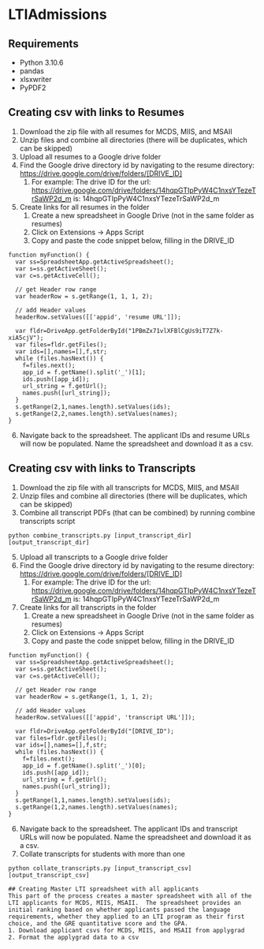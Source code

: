 # LTIAdmissions

## Requirements
- Python 3.10.6
- pandas
- xlsxwriter
- PyPDF2

## Creating csv with links to Resumes
1. Download the zip file with all resumes for MCDS, MIIS, and MSAII
2. Unzip files and combine all directories (there will be duplicates, which can be skipped)
3. Upload all resumes to a Google drive folder
4. Find the Google drive directory id by navigating to the resume directory: https://drive.google.com/drive/folders/[DRIVE_ID]
    1. For example: The drive ID for the url: https://drive.google.com/drive/folders/14hqpGTIpPyW4C1nxsYTezeTrSaWP2d_m is: 14hqpGTIpPyW4C1nxsYTezeTrSaWP2d_m
5. Create links for all resumes in the folder
    1. Create a new spreadsheet in Google Drive (not in the same folder as resumes)
    2. Click on Extensions -> Apps Script
    3. Copy and paste the code snippet below, filling in the DRIVE_ID
```
function myFunction() {
  var ss=SpreadsheetApp.getActiveSpreadsheet();
  var s=ss.getActiveSheet();
  var c=s.getActiveCell();

  // get Header row range
  var headerRow = s.getRange(1, 1, 1, 2);

  // add Header values
  headerRow.setValues([['appid', 'resume URL']]);
  
  var fldr=DriveApp.getFolderById("1PBmZx71vlXFBlCgUs9iT7Z7k-xiA5cjV");
  var files=fldr.getFiles();
  var ids=[],names=[],f,str;
  while (files.hasNext()) {
    f=files.next();
    app_id = f.getName().split('_')[1];
    ids.push([app_id]);
    url_string = f.getUrl();
    names.push([url_string]);
  }
  s.getRange(2,1,names.length).setValues(ids);
  s.getRange(2,2,names.length).setValues(names);
}
```
6. Navigate back to the spreadsheet.  The applicant IDs and resume URLs will now be populated.  Name the spreadsheet and download it as a csv.

## Creating csv with links to Transcripts
1. Download the zip file with all transcripts for MCDS, MIIS, and MSAII
2. Unzip files and combine all directories (there will be duplicates, which can be skipped)
3. Combine all transcript PDFs (that can be combined) by running combine transcripts script
```
python combine_transcripts.py [input_transcript_dir] [output_transcript_dir]
```
5. Upload all transcripts to a Google drive folder
6. Find the Google drive directory id by navigating to the resume directory: https://drive.google.com/drive/folders/[DRIVE_ID]
    1. For example: The drive ID for the url: https://drive.google.com/drive/folders/14hqpGTIpPyW4C1nxsYTezeTrSaWP2d_m is: 14hqpGTIpPyW4C1nxsYTezeTrSaWP2d_m
7. Create links for all transcripts in the folder
    1. Create a new spreadsheet in Google Drive (not in the same folder as resumes)
    2. Click on Extensions -> Apps Script
    3. Copy and paste the code snippet below, filling in the DRIVE_ID
```
function myFunction() {
  var ss=SpreadsheetApp.getActiveSpreadsheet();
  var s=ss.getActiveSheet();
  var c=s.getActiveCell();

  // get Header row range
  var headerRow = s.getRange(1, 1, 1, 2);

  // add Header values
  headerRow.setValues([['appid', 'transcript URL']]);

  var fldr=DriveApp.getFolderById("[DRIVE_ID");
  var files=fldr.getFiles();
  var ids=[],names=[],f,str;
  while (files.hasNext()) {
    f=files.next();
    app_id = f.getName().split('_')[0];
    ids.push([app_id]);
    url_string = f.getUrl();
    names.push([url_string]);
  }
  s.getRange(1,1,names.length).setValues(ids);
  s.getRange(1,2,names.length).setValues(names);
}
```
6. Navigate back to the spreadsheet.  The applicant IDs and transcript URLs will now be populated.  Name the spreadsheet and download it as a csv.
7. Collate transcripts for students with more than one
```
python collate_transcripts.py [input_transcript_csv] [output_transcript_csv] 

## Creating Master LTI spreadsheet with all applicants 
This part of the process creates a master spreadsheet with all of the LTI applicants for MCDS, MIIS, MSAII.  The spreadsheet provides an initial ranking based on whether applicants passed the language requirements, whether they applied to an LTI program as their first choice, and the GRE quantitative score and the GPA.
1. Download applicant csvs for MCDS, MIIS, and MSAII from applygrad
2. Format the applygrad data to a csv 

